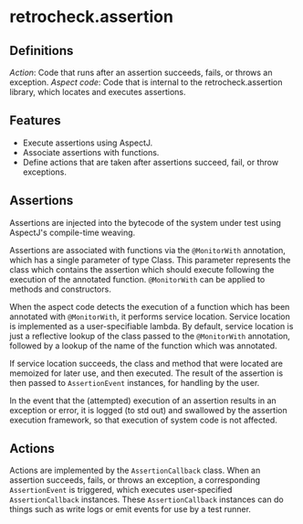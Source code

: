 # retrocheck.assertion

## Definitions

*Action*: Code that runs after an assertion succeeds, fails, or throws an exception.
*Aspect code*: Code that is internal to the retrocheck.assertion library, which locates and executes assertions.

## Features

- Execute assertions using AspectJ.
- Associate assertions with functions.
- Define actions that are taken after assertions succeed, fail, or throw exceptions.

## Assertions

Assertions are injected into the bytecode of the system under test using AspectJ's compile-time weaving.

Assertions are associated with functions via the `@MonitorWith` annotation, which has a single parameter of type Class.  This parameter represents the class which contains the assertion which should execute following the execution of the annotated function.  `@MonitorWith` can be applied to methods and constructors.

When the aspect code detects the execution of a function which has been annotated with `@MonitorWith`, it performs service location.  Service location is implemented as a user-specifiable lambda.  By default, service location is just a reflective lookup of the class passed to the `@MonitorWith` annotation, followed by a lookup of the name of the function which was annotated.

If service location succeeds, the class and method that were located are memoized for later use, and then executed.  The result of the assertion is then passed to `AssertionEvent` instances, for handling by the user.

In the event that the (attempted) execution of an assertion results in an exception or error, it is logged (to std out) and swallowed by the assertion execution framework, so that execution of system code is not affected.

## Actions

Actions are implemented by the `AssertionCallback` class.  When an assertion succeeds, fails, or throws an exception, a corresponding `AssertionEvent` is triggered, which executes user-specified `AssertionCallback` instances.  These `AssertionCallback` instances can do things such as write logs or emit events for use by a test runner.